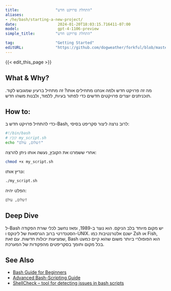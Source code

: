 ```yaml
---
title:                "התחלת פרויקט חדש"
aliases:
- /he/bash/starting-a-new-project/
date:                  2024-01-20T18:03:15.716411-07:00
model:                 gpt-4-1106-preview
simple_title:         "התחלת פרויקט חדש"

tag:                  "Getting Started"
editURL:              "https://github.com/dogweather/forkful/blob/master/content/he/bash/starting-a-new-project.md"
---
```


{{< edit_this_page >}}

## What & Why?
מה זה פרויקט חדש ולמה אנחנו מתחילים אותו? זה מתחיל ברעיון שמגובש לקוד. תוכניתנים יוצרים פרויקטים חדשים כדי לפתור בעיות, ללמוד, ולבנות משהו חדש.

## How to:
כדי להתחיל פרויקט חדש ב-Bash, לרוב נרצה ליצור סקריפט בסיסי:

```Bash
#!/bin/bash
# קובץ my_script.sh
echo "שלום, עולם!"
```

אחרי ששמרנו את הקובץ, נעשה אותו ניתן להרצה:
```Bash
chmod +x my_script.sh
```

ונריץ אותו:
```Bash
./my_script.sh
```

הפלט יהיה:
```
שלום, עולם!
```

## Deep Dive
ל-Bash יש מקום מיוחד בלב הניקס. הוא נוצר ב-1989, ומאז נחשב לכלי שורת הפקודה הסטנדרטי ברוב הגרסאות של לינוקס ו-UNIX. ישנם אלטרנטיבות כמו Zsh או Fish, שמציעות יכולות חדשות. עם זאת, Bash הוא הפופולרי ביותר משום שהוא קיים כמעט בכל מקום ותומך בסקריפטים מהפקודות של המערכת.

## See Also
- [Bash Guide for Beginners](https://tldp.org/LDP/Bash-Beginners-Guide/html/)
- [Advanced Bash-Scripting Guide](https://tldp.org/LDP/abs/html/)
- [ShellCheck – tool for detecting issues in bash scripts](https://www.shellcheck.net/)

